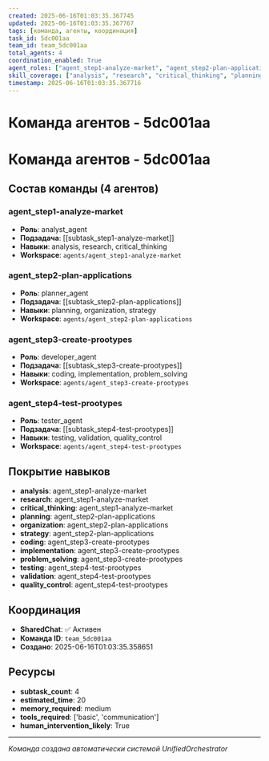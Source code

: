 ```yaml
---
created: 2025-06-16T01:03:35.367745
updated: 2025-06-16T01:03:35.367767
tags: [команда, агенты, координация]
task_id: 5dc001aa
team_id: team_5dc001aa
total_agents: 4
coordination_enabled: True
agent_roles: ["agent_step1-analyze-market", "agent_step2-plan-applications", "agent_step3-create-prootypes", "agent_step4-test-prootypes"]
skill_coverage: ["analysis", "research", "critical_thinking", "planning", "organization", "strategy", "coding", "implementation", "problem_solving", "testing", "validation", "quality_control"]
timestamp: 2025-06-16T01:03:35.367716
---
```


# Команда агентов - 5dc001aa

# Команда агентов - 5dc001aa

## Состав команды (4 агентов)

### agent_step1-analyze-market

- **Роль**: analyst_agent
- **Подзадача**: [[subtask_step1-analyze-market]]
- **Навыки**: analysis, research, critical_thinking
- **Workspace**: `agents/agent_step1-analyze-market`

### agent_step2-plan-applications

- **Роль**: planner_agent
- **Подзадача**: [[subtask_step2-plan-applications]]
- **Навыки**: planning, organization, strategy
- **Workspace**: `agents/agent_step2-plan-applications`

### agent_step3-create-prootypes

- **Роль**: developer_agent
- **Подзадача**: [[subtask_step3-create-prootypes]]
- **Навыки**: coding, implementation, problem_solving
- **Workspace**: `agents/agent_step3-create-prootypes`

### agent_step4-test-prootypes

- **Роль**: tester_agent
- **Подзадача**: [[subtask_step4-test-prootypes]]
- **Навыки**: testing, validation, quality_control
- **Workspace**: `agents/agent_step4-test-prootypes`

## Покрытие навыков

- **analysis**: agent_step1-analyze-market
- **research**: agent_step1-analyze-market
- **critical_thinking**: agent_step1-analyze-market
- **planning**: agent_step2-plan-applications
- **organization**: agent_step2-plan-applications
- **strategy**: agent_step2-plan-applications
- **coding**: agent_step3-create-prootypes
- **implementation**: agent_step3-create-prootypes
- **problem_solving**: agent_step3-create-prootypes
- **testing**: agent_step4-test-prootypes
- **validation**: agent_step4-test-prootypes
- **quality_control**: agent_step4-test-prootypes


## Координация

- **SharedChat**: ✅ Активен
- **Команда ID**: `team_5dc001aa`
- **Создано**: 2025-06-16T01:03:35.358651

## Ресурсы

- **subtask_count**: 4
- **estimated_time**: 20
- **memory_required**: medium
- **tools_required**: ['basic', 'communication']
- **human_intervention_likely**: True


---
*Команда создана автоматически системой UnifiedOrchestrator*
